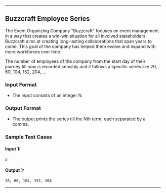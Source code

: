
---

## Buzzcraft Employee Series

The Event Organizing Company "Buzzcraft" focuses on event management in a way that creates a win-win situation for all involved stakeholders. Buzzcraft aims at creating long-lasting collaborations that span years to come. This goal of the company has helped them evolve and expand with more workforces over time.

The number of employees of the company from the start day of their journey till now is recorded sensibly and it follows a specific series like 20, 60, 104, 152, 204, ...

### Input Format

- The input consists of an integer N.

### Output Format

- The output prints the series till the Nth term, each separated by a comma.

### Sample Test Cases

#### Input 1:
```
5
```

#### Output 1:
```
20, 60, 104, 152, 204
```

---